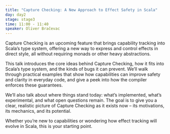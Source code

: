 ```yaml
---
title: "Capture Checking: A New Approach to Effect Safety in Scala"
day: day2
stage: stage3
time: 11:00 - 11:40
speaker: Oliver Bračevac
---
```


Capture Checking is an upcoming feature that brings capability tracking into Scala’s type system, offering a new way to express and control effects in direct style, all without requiring monads or other heavy abstractions.

This talk introduces the core ideas behind Capture Checking, how it fits into Scala’s type system, and the kinds of bugs it can prevent. We’ll walk through practical examples that show how capabilities can improve safety and clarity in everyday code, and give a peek into how the compiler enforces these guarantees.

We’ll also talk about where things stand today: what’s implemented, what’s experimental, and what open questions remain. The goal is to give you a clear, realistic picture of Capture Checking as it exists now – its motivations, its mechanics, and its potential.

Whether you’re new to capabilities or wondering how effect tracking will evolve in Scala, this is your starting point.

